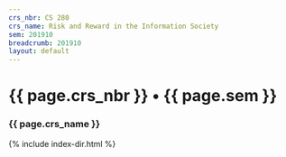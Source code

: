 ```yaml
---
crs_nbr: CS 280
crs_name: Risk and Reward in the Information Society
sem: 201910
breadcrumb: 201910
layout: default
---
```

# {{ page.crs_nbr }} &bull; {{ page.sem  }}

### {{ page.crs_name }}

{% include index-dir.html %}

